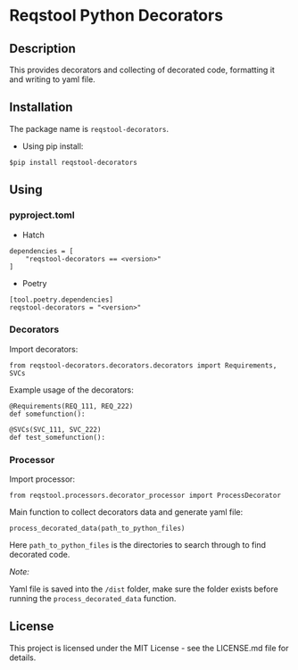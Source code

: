 # Reqstool Python Decorators

## Description

This provides decorators and collecting of decorated code, formatting it and writing to yaml file.

## Installation

The package name is `reqstool-decorators`.

* Using pip install:

```
$pip install reqstool-decorators 
```

## Using

### pyproject.toml

* Hatch

```
dependencies = [
    "reqstool-decorators == <version>"
]
```

* Poetry

```
[tool.poetry.dependencies]
reqstool-decorators = "<version>"
```

### Decorators

Import decorators:

```
from reqstool-decorators.decorators.decorators import Requirements, SVCs
```

Example usage of the decorators:

```
@Requirements(REQ_111, REQ_222)
def somefunction():
```

```
@SVCs(SVC_111, SVC_222)
def test_somefunction():
```

### Processor

Import processor:

```
from reqstool.processors.decorator_processor import ProcessDecorator
```

Main function to collect decorators data and generate yaml file:

```
process_decorated_data(path_to_python_files)
```

Here `path_to_python_files` is the directories to search through to find decorated code.

*Note:*

Yaml file is saved into the `/dist` folder, make sure the folder exists before running the `process_decorated_data` function.

## License

This project is licensed under the MIT License - see the LICENSE.md file for details.
